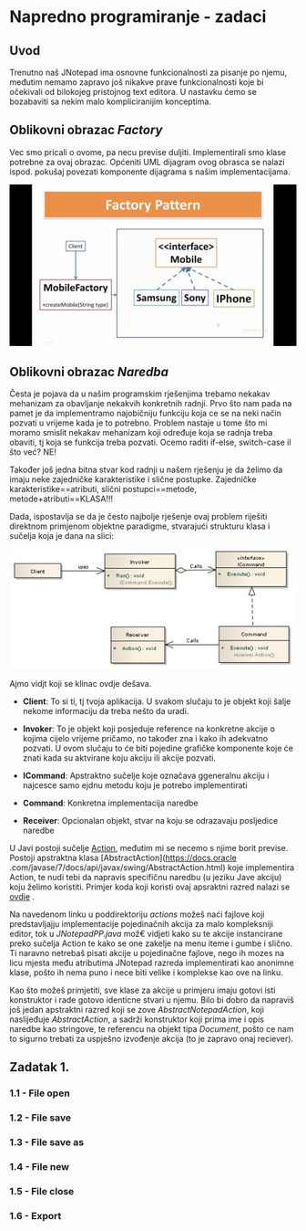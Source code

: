 # Napredno programiranje - zadaci

## Uvod
Trenutno naš JNotepad ima osnovne funkcionalnosti za pisanje po njemu, 
međutim nemamo
zapravo još nikakve prave funkcionalnosti koje bi očekivali od bilokojeg 
pristojnog text editora.
U nastavku ćemo se bozabaviti sa nekim malo kompliciranijim konceptima.

## Oblikovni obrazac *Factory*
Vec smo pricali o ovome, pa necu previse duljiti. Implementirali smo klase 
potrebne za ovaj obrazac. Općeniti UML dijagram ovog obrasca se nalazi ispod.
pokušaj povezati komponente dijagrama s našim implementacijama. 

![factory](src/res/img/1.jpg)

## Oblikovni obrazac *Naredba*
Česta je pojava da u našim programskim rješenjima trebamo nekakav mehanizam 
za obavljanje nekakvih konkretnih radnji. Prvo što nam pada na pamet je da 
implementramo najobičniju funkciju koja ce se na neki način pozvati u vrijeme
kada je to potrebno. Problem nastaje u tome što mi moramo smislit nekakav 
mehanizam koji određuje koja se radnja treba obaviti, tj koja se funkcija 
treba pozvati. Ocemo raditi if-else, switch-case il što već? NE! 

Također još jedna bitna stvar kod radnji u našem rješenju je da želimo da 
imaju neke zajedničke karakteristike i slične postupke. Zajedničke 
karakteristike==atributi, slični postupci==metode, metode+atributi==KLASA!!!

Dada, ispostavlja se da je često najbolje rješenje ovaj problem riješiti 
direktnom primjenom objektne paradigme, stvarajući strukturu klasa i sučelja 
koja je dana na slici:

![command](src/res/img/2.jpg)

Ajmo vidjt koji se klinac ovdje dešava. 
 - **Client**: To si ti, tj tvoja aplikacija. U svakom slučaju to je objekt koji
  šalje nekome informaciju da treba nešto da uradi.
  
 - **Invoker**: To je objekt koji posjeduje reference na konkretne akcije o 
 kojima cijelo vrijeme pričamo, no također zna i kako ih adekvatno pozvati. U
  ovom slučaju to će biti pojedine grafičke komponente koje će znati kada su 
  aktvirane koju akciju ili akcije pozvati. 
  
 - **ICommand**: Apstraktno sučelje koje označava ggeneralnu akciju i 
 najcesce samo ejdnu metodu koju je potrebo implementirati
 
 - **Command**: Konkretna implementacija naredbe
 
 - **Receiver**: Opcionalan objekt, stvar na koju se odrazavaju posljedice 
 naredbe
 
U Javi postoji sučelje [Action](https://docs.oracle.com/javase/7/docs/api/javax/swing/Action.html), međutim mi se necemo s njime borit previse. 
Postoji apstraktna klasa [AbstractAction](https://docs.oracle
.com/javase/7/docs/api/javax/swing/AbstractAction.html) koje implementira 
Action, te nudi tebi da napravis specifičnu naredbu (u jeziku Jave akciju) 
koju želimo koristiti. Primjer koda koji koristi ovaj apsraktni razred 
nalazi se [ovdje](https://gitlab.com/Balun/introduction-to-java-programming-language/tree/master/HW11-0036489634/src/hr/fer/zemris/java/hw11/jnotepadpp)
.
 
Na navedenom linku u poddirektoriju *actions* možeš naći fajlove koji 
predstavljajju implementacije pojedinačnih akcija za malo kompleksniji 
editor, tok u *JNotepadPP.java* mož€ vidjeti kako su te akcije instancirane 
preko sučelja Action te kako se one zakelje na menu iteme i gumbe i slično. 
Ti naravno netrebaš pisati akcije u pojedinačne fajlove, nego ih mozes na 
licu mjesta među atributima JNotepad razreda implementirati kao anonimne 
klase, pošto ih nema puno i nece biti velike i komplekse kao ove na linku.

Kao što možeš primjetiti, sve klase za akcije u primjeru imaju gotovi isti 
konstruktor i rade gotovo identicne stvari u njemu. Bilo bi dobro da napraviš
još jedan apstraktni razred koji se zove *AbstractNotepadAction*, koji 
naslijeđuje *AbstractAction*, a sadrži konstruktor koji prima ime i opis 
naredbe kao stringove, te referencu na objekt tipa *Document*, pošto ce nam 
to sigurno trebati za uspješno izvođenje akcija (to je zapravo onaj reciever).

## Zadatak 1.

### 1.1 - File open
### 1.2 - File save
### 1.3 - File save as
### 1.4 - File new
### 1.5 - File close
### 1.6 - Export
 
